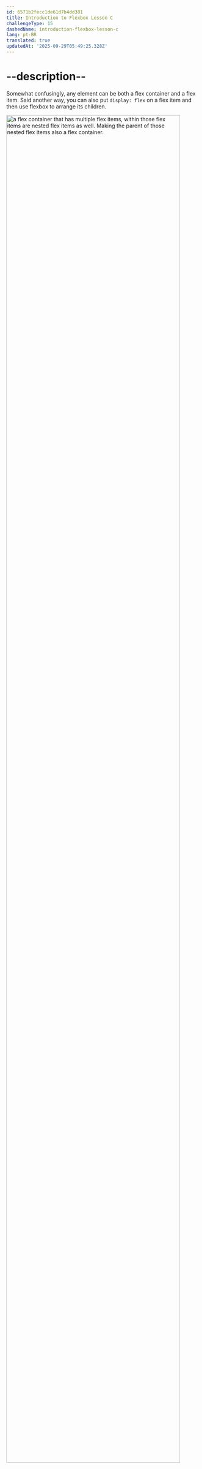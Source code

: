 ```yaml
---
id: 6571b2fecc1de61d7b4dd381
title: Introduction to Flexbox Lesson C
challengeType: 15
dashedName: introduction-flexbox-lesson-c
lang: pt-BR
translated: true
updatedAt: '2025-09-29T05:49:25.328Z'
---
```

# --description--

Somewhat confusingly, any element can be both a flex container and a flex item. Said another way, you can also put `display: flex` on a flex item and then use flexbox to arrange its children.

<img src="https://cdn.freecodecamp.org/curriculum/odin-project/flex-box/flexbox-03.png" style="width: 95%; height: 95%;" alt="a flex container that has multiple flex items, within those flex items are nested flex items as well. Making the parent of those nested flex items also a flex container." />

Creating and nesting multiple flex containers and items is the primary way you will be building up complex layouts. The following image was achieved using only flexbox to arrange, size, and place the various elements. Flexbox is a very powerful tool.

<img src="https://cdn.freecodecamp.org/curriculum/odin-project/flex-box/flexbox-02.png" alt="a complex layout of flex items and flex containers. There are multiple flex containers nested into each other, thus making them flex items as well"/>

Certainly, the image features a representation of a CSS Flexbox layout with nested flex containers. The outer container is denoted as "ALSO a flex container" highlighted in blue, and within it is another container marked as "with flex items" in red. Inside the red container, there are three items labeled as "flex items" in peach. This demonstrates that a flex container can be nested within another flex container and contain its own flex items, showcasing the recursive nature of Flexbox layout structures.

# --questions--

## --text--

Which CSS property is applied to elements to make them flex containers?

## --answers--

`align-items`

---

`display: flex`

---

`justify-content`

---

`flex`

## --video-solution--

2
